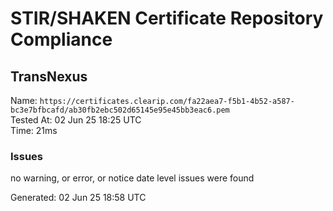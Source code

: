 # STIR/SHAKEN Certificate Repository Compliance

## TransNexus

Name: `https://certificates.clearip.com/fa22aea7-f5b1-4b52-a587-bc3e7bfbcafd/ab30fb2ebc502d65145e95e45bb3eac6.pem`\
Tested At: 02 Jun 25 18:25 UTC\
Time: 21ms

### Issues

no warning, or error, or notice date level issues were found

Generated: 02 Jun 25 18:58 UTC